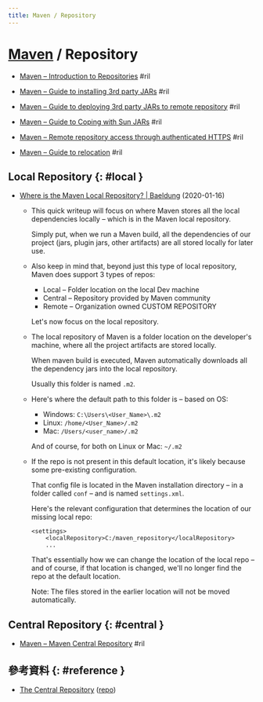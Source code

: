 ```yaml
---
title: Maven / Repository
---
```

# [Maven](maven.md) / Repository

  - [Maven – Introduction to Repositories](https://maven.apache.org/guides/introduction/introduction-to-repositories.html) #ril

  - [Maven – Guide to installing 3rd party JARs](https://maven.apache.org/guides/mini/guide-3rd-party-jars-local.html) #ril
  - [Maven – Guide to deploying 3rd party JARs to remote repository](https://maven.apache.org/guides/mini/guide-3rd-party-jars-remote.html) #ril
  - [Maven – Guide to Coping with Sun JARs](https://maven.apache.org/guides/mini/guide-coping-with-sun-jars.html) #ril
  - [Maven – Remote repository access through authenticated HTTPS](https://maven.apache.org/guides/mini/guide-repository-ssl.html) #ril
  - [Maven – Guide to relocation](https://maven.apache.org/guides/mini/guide-relocation.html) #ril

## Local Repository {: #local }

  - [Where is the Maven Local Repository? \| Baeldung](https://www.baeldung.com/maven-local-repository) (2020-01-16)

      - This quick writeup will focus on where Maven stores all the local dependencies locally – which is in the Maven local repository.

        Simply put, when we run a Maven build, all the dependencies of our project (jars, plugin jars, other artifacts) are all stored locally for later use.

      - Also keep in mind that, beyond just this type of local repository, Maven does support 3 types of repos:

          - Local – Folder location on the local Dev machine
          - Central – Repository provided by Maven community
          - Remote – Organization owned CUSTOM REPOSITORY

        Let's now focus on the local repository.

      - The local repository of Maven is a folder location on the developer's machine, where all the project artifacts are stored locally.

        When maven build is executed, Maven automatically downloads all the dependency jars into the local repository.

        Usually this folder is named `.m2`.

      - Here's where the default path to this folder is – based on OS:

          - Windows: `C:\Users\<User_Name>\.m2`
          - Linux: `/home/<User_Name>/.m2`
          - Mac: `/Users/<user_name>/.m2`

        And of course, for both on Linux or Mac: `~/.m2`

      - If the repo is not present in this default location, it's likely because some pre-existing configuration.

        That config file is located in the Maven installation directory – in a folder called `conf` – and is named `settings.xml`.

        Here's the relevant configuration that determines the location of our missing local repo:

            <settings>
                <localRepository>C:/maven_repository</localRepository>
                ...

        That's essentially how we can change the location of the local repo – and of course, if that location is changed, we'll no longer find the repo at the default location.

        Note: The files stored in the earlier location will not be moved automatically.

## Central Repository {: #central }

  - [Maven – Maven Central Repository](https://maven.apache.org/repository/index.html) #ril

## 參考資料 {: #reference }

  - [The Central Repository](https://search.maven.org/) ([repo](https://repo.maven.apache.org/maven2/))
